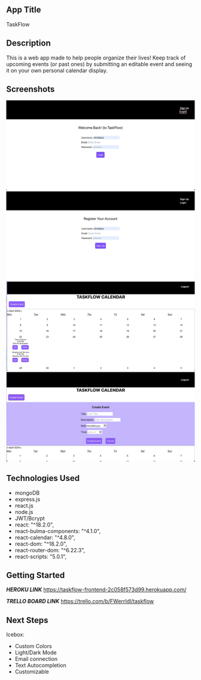 ## App Title

TaskFlow

## Description

This is a web app made to help people organize their lives! Keep track of upcoming events (or past ones) by submitting an editable event and seeing it on your own personal calendar display.

## Screenshots

<img src="./Login Screenshot.png">
<img src="./Signup Screenshot.png">
<img src="./Calendar Display Screenshot.png">
<img src="./Event Creation Screenshot.png">

## Technologies Used
- mongoDB
- express.js
- react.js
- node.js
- JWT/Bcrypt
- react: "^18.2.0",
- react-bulma-components: "^4.1.0",
- react-calendar: "^4.8.0",
- react-dom: "^18.2.0",
- react-router-dom: "^6.22.3",
- react-scripts: "5.0.1",

## Getting Started

***HEROKU LINK***
https://taskflow-frontend-2c058f573d99.herokuapp.com/

***TRELLO BOARD LINK***
https://trello.com/b/FWerrIdl/taskflow

## Next Steps

Icebox:
- Custom Colors
- Light/Dark Mode
- Email connection
- Text Autocompletion
- Customizable